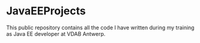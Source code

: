 # JavaEEProjects
This public repository contains all the code I have written during my training as Java EE developer at VDAB Antwerp.
